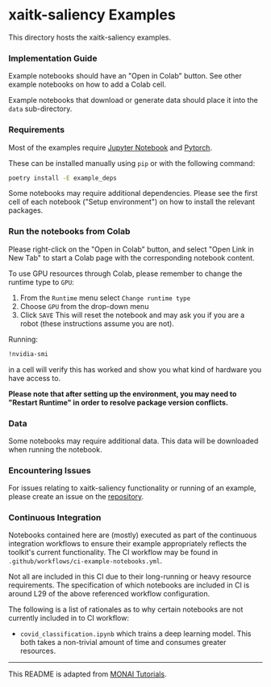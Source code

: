 # xaitk-saliency Examples
This directory hosts the xaitk-saliency examples.

### Implementation Guide
Example notebooks should have an "Open in Colab" button.
See other example notebooks on how to add a Colab cell.

Example notebooks that download or generate data should place it into the
`data` sub-directory.

### Requirements
Most of the examples require [Jupyter Notebook](https://jupyter.org/) and [Pytorch](https://pytorch.org/).

These can be installed manually using `pip` or with the following command:

```bash
poetry install -E example_deps
```

Some notebooks may require additional dependencies. Please see the first cell of each notebook ("Setup environment") on how to install the relevant packages.

### Run the notebooks from Colab
Please right-click on the "Open in Colab" button, and select "Open Link in New
Tab" to start a Colab page with the corresponding notebook content.

To use GPU resources through Colab, please remember to change the runtime type to `GPU`:

1. From the `Runtime` menu select `Change runtime type`
1. Choose `GPU` from the drop-down menu
1. Click `SAVE`
This will reset the notebook and may ask you if you are a robot (these instructions assume you are not).

Running:

```bash
!nvidia-smi
```

in a cell will verify this has worked and show you what kind of hardware you have access to.

**Please note that after setting up the environment, you may need to "Restart Runtime" in order to resolve package version conflicts.**

### Data

Some notebooks may require additional data. This data will be downloaded when running the notebook.

### Encountering Issues

For issues relating to xaitk-saliency functionality or running of an example, please create an issue on the [repository](https://github.com/XAITK/xaitk-saliency/issues).


### Continuous Integration
Notebooks contained here are (mostly) executed as part of the continuous
integration workflows to ensure their example appropriately reflects the
toolkit's current functionality.
The CI workflow may be found in ``.github/workflows/ci-example-notebooks.yml``.

Not all are included in this CI due to their long-running or heavy resource
requirements.
The specification of which notebooks are included in CI is around L29 of the
above referenced workflow configuration.

The following is a list of rationales as to why certain notebooks are not
currently included in to CI workflow:

* ``covid_classification.ipynb`` which trains a deep learning model. This both
  takes a non-trivial amount of time and consumes greater resources.

---

This README is adapted from [MONAI Tutorials](https://github.com/Project-MONAI/tutorials).
